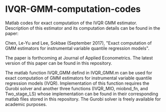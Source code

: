# IVQR-GMM-computation-codes
Matlab codes for exact computation of the IVQR GMM estimator. Description of this estimator and its computation details can be found in the paper:

Chen, Le-Yu and Lee, Sokbae (September 2017), "Exact computation of GMM estimators for instrumental variable quantile regression models".

The paper is forthcoming at Journal of Applied Econometrics. The latest version of this paper can be found in this repository.


The matlab function IVQR_GMM defind in IVQR_GMM.m can be used for exact computation of GMM estimators for instrumental variable quantile regression models (IVQR). Implementation of this function requires the Gurobi solver and another three functions (IVQR_MIO, miobnd_fn, and Two_stage_LS) whose implementation can be found in their corresponding matlab files stored in this repository. The Gurobi solver is freely available for academic purposes.  

